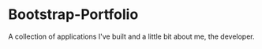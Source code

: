 # Bootstrap-Portfolio

A collection of applications I've built and a little bit about me, the developer.
